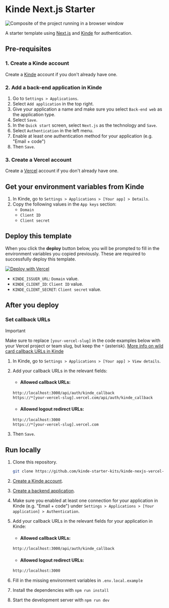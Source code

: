 # Kinde Next.js Starter

![Composite of the project running in a browser window]()

A starter template using [Next.js](https://nextjs.org) and [Kinde](https://kinde.com) for authentication.

## Pre-requisites

### 1. Create a Kinde account

Create a [Kinde](https://app.kinde.com/register) account if you don't already have one.

### 2. Add a back-end application in Kinde

1. Go to `Settings > Applications`.
2. Select `Add application` in the top right.
3. Give your application a name and make sure you select `Back-end web` as the application type.
4. Select `Save`.
5. In the `Quick start` screen, select `Next.js` as the technology and `Save`.
6. Select `Authentication` in the left menu.
7. Enable at least one authentication method for your application (e.g. "Email + code")
8. Then `Save`.

### 3. Create a Vercel account

Create a [Vercel](https://vercel.com/signup) account if you don't already have one.

## Get your environment variables from Kinde

1. In Kinde, go to `Settings > Applications > [Your app] > Details`.
2. Copy the following values in the `App keys` section:
   - `Domain`
   - `Client ID`
   - `Client secret`

## Deploy this template

When you click the **deploy** button below, you will be prompted to fill in the environment variables you copied previously. These are required to successfully deploy this template.

<a href="https://vercel.com/new/clone?repository-url=https%3A%2F%2Fgithub.com%2Fkinde-starter-kits%2Fkinde-nexjs-vercel-starter&env=KINDE_ISSUER_URL,KINDE_CLIENT_ID,KINDE_CLIENT_SECRET&envDescription=Find%20your%20application%20keys&envLink=https%3A%2F%2Fdocs.kinde.com%2Fget-started%2Fconnect%2Fgetting-app-keys%2F%&project-name=kinde-nextjs-vercel-starter&repository-name=kinde-nextjs-starter&demo-title=Kinde%20Next.js%20Starter&demo-description=A%20Next.js%20authentication%20starter%20template%20using%20Kinde%2C%20TypeScript%20and%20tailwindcss.&demo-url=https%3A%2F%2Fkinde-nextjs-starter.vercel.app%2F"><img src="https://vercel.com/button" alt="Deploy with Vercel"/></a>

- `KINDE_ISSUER_URL`: `Domain` value.
- `KINDE_CLIENT_ID`: `Client ID` value.
- `KINDE_CLIENT_SECRET`: `Client secret` value.

## After you deploy

### Set callback URLs

> [!IMPORTANT]
> Make sure to replace `[your-vercel-slug]` in the code examples below with your Vercel project or team slug, but keep the `*` (asterisk).
> [More info on wild card callback URLs in Kinde](https://docs.kinde.com/get-started/connect/callback-urls/?r=search#wildcards-in-callback-urls)

1. In Kinde, go to `Settings > Applications > [Your app] > View details`.

2. Add your callback URLs in the relevant fields:

   - #### Allowed callback URLs:

   ```bash
   http://localhost:3000/api/auth/kinde_callback
   https://*[your-vercel-slug].vercel.com/api/auth/kinde_callback
   ```

   - #### Allowed logout redirect URLs:

   ```bash
   http://localhost:3000
   https://*[your-vercel-slug].vercel.com
   ```

3. Then `Save`.

## Run locally

1. Clone this repository.
   ```sh
   git clone https://github.com/kinde-starter-kits/kinde-nexjs-vercel-starter
   ```
2. [Create a Kinde account](#1-create-a-kinde-account).
3. [Create a backend application](#2-add-a-backend-application-in-kinde).
4. Make sure you enabled at least one connection for your application in Kinde (e.g. "Email + code") under `Settings > Applications > [Your application] > Authentication`.
5. Add your callback URLs in the relevant fields for your application in Kinde:

   - #### Allowed callback URLs:

   ```bash
   http://localhost:3000/api/auth/kinde_callback
   ```

   - #### Allowed logout redirect URLs:

   ```bash
   http://localhost:3000
   ```

6. Fill in the missing environment variables in `.env.local.example`
7. Install the dependencies with `npm run install`
8. Start the development server with `npm run dev`
